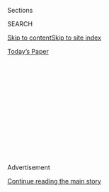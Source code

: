 <div id="app">

<div>

<div>

<div>

<div class="NYTAppHideMasthead css-1q2w90k e1suatyy0">

<div class="section css-ui9rw0 e1suatyy2">

<div class="css-eph4ug er09x8g0">

<div class="css-6n7j50">

</div>

<span class="css-1dv1kvn">Sections</span>

<div class="css-10488qs">

<span class="css-1dv1kvn">SEARCH</span>

</div>

[Skip to content](#site-content)[Skip to site
index](#site-index)

</div>

<div class="css-10698na e1huz5gh0">

</div>

</div>

<div id="masthead-bar-one" class="section hasLinks css-15hmgas e1csuq9d3">

<div class="css-uqyvli e1csuq9d0">

</div>

<div class="css-1uqjmks e1csuq9d1">

</div>

<div class="css-9e9ivx">

[](https://myaccount.nytimes.com/auth/login?response_type=cookie&client_id=vi)

</div>

<div class="css-1bvtpon e1csuq9d2">

[Today’s
Paper](https://www.nytimes.com/section/todayspaper)

</div>

</div>

</div>

</div>

<div data-aria-hidden="false">

<div id="site-content" data-role="main">

<div>

<div class="css-1aor85t" style="opacity:0.000000001;z-index:-1;visibility:hidden">

<div class="css-1hqnpie">

<div class="css-epjblv">

<span class="css-17xtcya">[Opinion](/section/opinion)</span><span class="css-x15j1o">|</span><span class="css-fwqvlz">No
Exit: Refugees Trapped in a Squalid Greek
Camp</span>

</div>

<div class="css-k008qs">

<div class="css-1iwv8en">

<span class="css-18z7m18"></span>

<div>

</div>

</div>

<span class="css-1n6z4y">https://nyti.ms/2P9C2AX</span>

<div class="css-1705lsu">

<div class="css-4xjgmj">

<div class="css-4skfbu" data-role="toolbar" data-aria-label="Social Media Share buttons, Save button, and Comments Panel with current comment count" data-testid="share-tools">

  - 
  - 
  - 
  - 
    
    <div class="css-6n7j50">
    
    </div>

  - 

</div>

</div>

</div>

</div>

</div>

</div>

<div id="NYT_TOP_BANNER_REGION" class="css-13pd83m">

</div>

<div id="top-wrapper" class="css-1sy8kpn">

<div id="top-slug" class="css-l9onyx">

Advertisement

</div>

[Continue reading the main
story](#after-top)

<div class="ad top-wrapper" style="text-align:center;height:100%;display:block;min-height:250px">

<div id="top" class="place-ad" data-position="top" data-size-key="top">

</div>

</div>

<div id="after-top">

</div>

</div>

<div>

<div class="css-v5btjw etb61u70">

<div class="css-v05ibm etb61u71">

[Opinion](/section/opinion)

</div>

</div>

<div id="sponsor-wrapper" class="css-1hyfx7x">

<div id="sponsor-slug" class="css-19vbshk">

Supported by

</div>

[Continue reading the main
story](#after-sponsor)

<div id="sponsor" class="ad sponsor-wrapper" style="text-align:center;height:100%;display:block">

</div>

<div id="after-sponsor">

</div>

</div>

<div class="css-186x18t">

</div>

<div class="css-1vkm6nb ehdk2mb0">

# No Exit: Refugees Trapped in a Squalid Greek Camp

</div>

Camp Moria, on the Greek island of Lesbos, is a visible reminder of
Europe’s hardening stance toward migrants.

<div class="css-18e8msd">

<div class="css-vp77d3 epjyd6m0">

<div class="css-1baulvz">

By [<span class="css-1baulvz last-byline" itemprop="name">The Editorial
Board</span>](https://www.nytimes.com/interactive/opinion/editorialboard.html)

<div class="css-8atqhb">

The editorial board represents the opinions of the board, its editor and
the publisher. It is separate from the newsroom and the Op-Ed section.

</div>

</div>

</div>

  - Oct. 3,
    2018

  - 
    
    <div class="css-4xjgmj">
    
    <div class="css-d8bdto" data-role="toolbar" data-aria-label="Social Media Share buttons, Save button, and Comments Panel with current comment count" data-testid="share-tools">
    
      - 
      - 
      - 
      - 
        
        <div class="css-6n7j50">
        
        </div>
    
      - 
    
    </div>
    
    </div>

</div>

<div class="css-79elbk" data-testid="photoviewer-wrapper">

<div class="css-z3e15g" data-testid="photoviewer-wrapper-hidden">

</div>

<div class="css-1a48zt4 ehw59r15" data-testid="photoviewer-children">

![<span class="css-16f3y1r e13ogyst0" data-aria-hidden="true">Refugees
and migrants at Camp Moria on the island of Lesbos, Greece, last
month.</span><span class="css-cnj6d5 e1z0qqy90" itemprop="copyrightHolder"><span class="css-1ly73wi e1tej78p0">Credit...</span><span><span>Aris
Messinis/Agence France-Presse — Getty
Images</span></span></span>](https://static01.nyt.com/images/2018/10/03/opinion/03greece-EDT/merlin_142198440_72a45029-28f2-4aa3-8c6c-41220736eb58-articleLarge.jpg?quality=75&auto=webp&disable=upscale)

</div>

</div>

</div>

<div class="section meteredContent css-1r7ky0e" name="articleBody" itemprop="articleBody">

<div class="css-1fanzo5 StoryBodyCompanionColumn">

<div class="css-53u6y8">

It may seem paradoxical that while the number of migrants arriving in
Europe has fallen by 90 percent from its 2015 peak, the refugee camp on
the Greek island of Lesbos has grown into an unspeakable hell, where
asylum seekers are driven to madness and suicide. Sadly, [the horror of
Camp
Moria](https://www.nytimes.com/2018/10/02/world/europe/greece-lesbos-moria-refugees.html)described
by Patrick Kingsley of The Times this week is the price of the actions
that have stemmed the flow of refugees.

When the flood of refugees was at its high point, Camp Moria was
basically a way station, one of the first stops for [asylum
seekers](https://www.nytimes.com/2015/10/08/world/europe/refugee-migrant-crisis-asylum-seekers-germany.html),
many fleeing war in Syria, Iraq and Afghanistan, on their way to the
European mainland. But as the European Union has [responded to the
crisis](https://www.nytimes.com/interactive/2018/06/27/world/europe/europe-migrant-crisis-change.html)
by closing internal borders and cutting deals with Turkey and African
governments and warlords to slow the exodus, many of the migrants have
become stranded where they first make landfall.

Though only about 23,000 refugees have reached the Greek islands this
year, down from 850,000 in 2015, they must now wait at camps like Moria
for as long as two years before they are either sent back or sent on.

The squalor and dangers of the camp are unlikely to draw criticism from
President Trump, whose cynical efforts to curb legal and illegal
immigration were highlighted by the decision announced last month to
reduce next year’s [refugee resettlement
quota](https://www.nytimes.com/2018/09/17/us/politics/trump-refugees-historic-cuts.html)
to 30,000, the lowest ever. As recently as 2016, the United States
admitted 85,000 refugees.

</div>

</div>

<div class="css-1fanzo5 StoryBodyCompanionColumn">

<div class="css-53u6y8">

Mr. Trump has also shown no scruples about his inhumane policy of
separating families. Struggling to find room for 13,000 detained migrant
children, whose numbers have increased more than fivefold since last
year, the administration has roused hundreds of children in the middle
of the night and bused them to a [sprawling tent
city](https://www.nytimes.com/2018/09/30/us/migrant-children-tent-city-texas.html)
in the West Texas desert.

At Camp Moria in Greece, conditions are grim. Mr. Kingsley describes a
camp built for 3,100 now overflowing with three times that many. There’s
one cold shower for each 80 people, one foul toilet per 70; people stand
in line all day for food and wait months for an interview; gangs prey on
the weak; sexual assaults are common; and suicide attempts are constant.
With no room for more refugees, the camp has overflowed into rough
encampments beyond its fences. Greece has now begun moving some of the
most vulnerable refugees to Athens, but that is not likely to make a big
difference soon.

</div>

</div>

<div>

</div>

<div class="css-1fanzo5 StoryBodyCompanionColumn">

<div class="css-53u6y8">

All that raises a lot of questions. [The European
Union](https://ec.europa.eu/home-affairs/sites/homeaffairs/files/what-we-do/policies/european-agenda-migration/20180404-managing-migration-eu-financial-support-to-greece_en.pdf)
has allocated nearly 1.62 billion euros for the Greek asylum effort,
most of which has been paid out piecemeal to 20 governmental and
nongovernmental organizations. Mr. Kingsley reported suspicions in some
quarters that the failure to improve the camp was being used as a way to
deter future migration to Greece, somewhat like the Trump
administration’s family separation policy.

That is not official policy. Yet what is clear is that Europe should be
taking advantage of the relative lull in migration at least to improve
the conditions at the camps and accelerate the processing of asylum
seekers.

</div>

</div>

<div class="css-1fanzo5 StoryBodyCompanionColumn">

<div class="css-53u6y8">

Despite the calm, the perception of a continuing migrant “crisis”
continues to roil European politics and provide fuel for demagogues. A
[new populist government in
Italy](https://www.nytimes.com/2018/08/02/opinion/editorials/trump-conte-italy-immigration.html)
famously turned away a shipload of [refugees in
June](https://www.nytimes.com/2018/06/11/world/europe/italy-migrant-boat-aquarius.html);
hard-line Central and East European countries flatly oppose taking in
any refugees; and in Germany, which took in more than a million migrants
in 2015, a far-right party has made gains.

At a marathon summit meeting in Brussels in June, European leaders
managed to paper over some of their most gaping differences with an
agreement to set up screening centers outside Europe for asylum seekers
and to distribute refugees picked up at sea around the bloc for
processing. That might help politicians convince voters they’re doing
something about the “crisis,” but so far it has done nothing for Camp
Moria. It stands, as Mr. Kingsley wrote, as the most visible symbol of
the steep moral and humanitarian cost at which a hardened Europe has
reduced the flow of migrants.

*Follow The New York Times Opinion section on*
[*Facebook*](https://www.facebook.com/nytopinion) *and* [*Twitter
(@NYTOpinion)*](http://twitter.com/NYTOpinion)*.*

</div>

</div>

</div>

<div>

</div>

<div>

</div>

<div>

</div>

<div>

<div id="bottom-wrapper" class="css-1ede5it">

<div id="bottom-slug" class="css-l9onyx">

Advertisement

</div>

[Continue reading the main
story](#after-bottom)

<div id="bottom" class="ad bottom-wrapper" style="text-align:center;height:100%;display:block;min-height:90px">

</div>

<div id="after-bottom">

</div>

</div>

</div>

</div>

</div>

## Site Index

<div>

</div>

## Site Information Navigation

  - [© <span>2020</span> <span>The New York Times
    Company</span>](https://help.nytimes.com/hc/en-us/articles/115014792127-Copyright-notice)

<!-- end list -->

  - [NYTCo](https://www.nytco.com/)
  - [Contact
    Us](https://help.nytimes.com/hc/en-us/articles/115015385887-Contact-Us)
  - [Work with us](https://www.nytco.com/careers/)
  - [Advertise](https://nytmediakit.com/)
  - [T Brand Studio](http://www.tbrandstudio.com/)
  - [Your Ad
    Choices](https://www.nytimes.com/privacy/cookie-policy#how-do-i-manage-trackers)
  - [Privacy](https://www.nytimes.com/privacy)
  - [Terms of
    Service](https://help.nytimes.com/hc/en-us/articles/115014893428-Terms-of-service)
  - [Terms of
    Sale](https://help.nytimes.com/hc/en-us/articles/115014893968-Terms-of-sale)
  - [Site
    Map](https://spiderbites.nytimes.com)
  - [Help](https://help.nytimes.com/hc/en-us)
  - [Subscriptions](https://www.nytimes.com/subscription?campaignId=37WXW)

</div>

</div>

</div>

</div>

